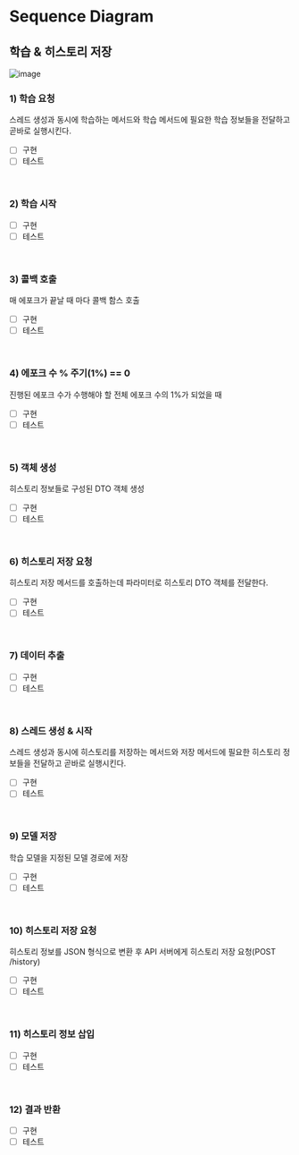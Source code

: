 # Sequence Diagram

## 학습 & 히스토리 저장

![image](https://user-images.githubusercontent.com/43431081/84882849-cdbfc180-b0ca-11ea-8d59-4e5b980f4453.png)

### 1) 학습 요청

스레드 생성과 동시에 학습하는 메서드와 학습 메서드에 필요한 학습 정보들을 전달하고 곧바로 실행시킨다.

- [ ] 구현
- [ ] 테스트

<br>

### 2) 학습 시작

- [ ] 구현
- [ ] 테스트

<br>

### 3) 콜백 호출

매 에포크가 끝날 때 마다 콜백 함스 호출

- [ ] 구현
- [ ] 테스트

<br>

### 4) 에포크 수 % 주기(1%) == 0

진행된 에포크 수가 수행해야 할 전체 에포크 수의 1%가 되었을 때

- [ ] 구현
- [ ] 테스트

<br>

### 5) 객체 생성

히스토리 정보들로 구성된 DTO 객체 생성

- [ ] 구현
- [ ] 테스트

<br>

### 6) 히스토리 저장 요청

히스토리 저장 메서드를 호출하는데 파라미터로 히스토리 DTO 객체를 전달한다.

- [ ] 구현
- [ ] 테스트

<br>

### 7) 데이터 추출

- [ ] 구현
- [ ] 테스트

<br>

### 8) 스레드 생성 & 시작

스레드 생성과 동시에 히스토리를 저장하는 메서드와 저장 메서드에 필요한 히스토리 정보들을 전달하고 곧바로 실행시킨다.

- [ ] 구현
- [ ] 테스트

<br>

### 9) 모델 저장

학습 모델을 지정된 모델 경로에 저장

- [ ] 구현
- [ ] 테스트

<br>

### 10) 히스토리 저장 요청

히스토리 정보를 JSON 형식으로 변환 후 API 서버에게 히스토리 저장 요청(POST /history)

- [ ] 구현
- [ ] 테스트

<br>

### 11) 히스토리 정보 삽입

- [ ] 구현
- [ ] 테스트

<br>

### 12) 결과 반환

- [ ] 구현
- [ ] 테스트